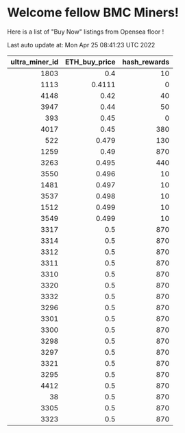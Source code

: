 # Welcome fellow BMC Miners!
Here is a list of "Buy Now" listings from Opensea floor !


Last auto update at: Mon Apr 25 08:41:23 UTC 2022


|   ultra_miner_id |   ETH_buy_price |   hash_rewards |
|-----------------:|----------------:|---------------:|
|             1803 |          0.4    |             10 |
|             1113 |          0.4111 |              0 |
|             4148 |          0.42   |             40 |
|             3947 |          0.44   |             50 |
|              393 |          0.45   |              0 |
|             4017 |          0.45   |            380 |
|              522 |          0.479  |            130 |
|             1259 |          0.49   |            870 |
|             3263 |          0.495  |            440 |
|             3550 |          0.496  |             10 |
|             1481 |          0.497  |             10 |
|             3537 |          0.498  |             10 |
|             1512 |          0.499  |             10 |
|             3549 |          0.499  |             10 |
|             3317 |          0.5    |            870 |
|             3314 |          0.5    |            870 |
|             3312 |          0.5    |            870 |
|             3311 |          0.5    |            870 |
|             3310 |          0.5    |            870 |
|             3320 |          0.5    |            870 |
|             3332 |          0.5    |            870 |
|             3296 |          0.5    |            870 |
|             3301 |          0.5    |            870 |
|             3300 |          0.5    |            870 |
|             3298 |          0.5    |            870 |
|             3297 |          0.5    |            870 |
|             3321 |          0.5    |            870 |
|             3295 |          0.5    |            870 |
|             4412 |          0.5    |            870 |
|               38 |          0.5    |            870 |
|             3305 |          0.5    |            870 |
|             3323 |          0.5    |            870 |